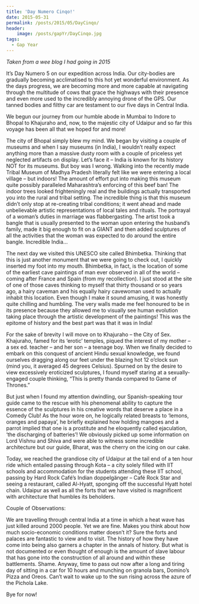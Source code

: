 ```yaml
---
title: 'Day Numero Cinqo!'
date: 2015-05-31
permalink: /posts/2015/05/DayCinqo/
header:
    image: /posts/gapYr/DayCinqo.jpg
tags:
  - Gap Year
---
```


<i>Taken from a wee blog I had going in 2015</i>

It’s Day Numero 5 on our expedition across India. Our city-bodies are gradually becoming acclimatised to this hot yet wonderful environment. As the days progress, we are becoming more and more capable at navigating through the multitude of cows that grace the highways with their presence and even more used to the incredibly annoying drone of the GPS. Our tanned bodies and filthy car are testament to our five days in Central India.

We begun our journey from our humble abode in Mumbai to Indore to Bhopal to Khajuraho and, now, to the majestic city of Udaipur and so far this voyage has been all that we hoped for and more!

The city of Bhopal simply blew my mind. We began by visiting a couple of museums and when I say museums (in India), I wouldn’t really expect anything more than a massive dusty room with a couple of priceless yet neglected artifacts on display. Let’s face it – India is known for its history NOT for its museums. But boy was I wrong. Walking into the recently made Tribal Museum of Madhya Pradesh literally felt like we were entering a local village – but indoors! The amount of effort put into making this museum quite possibly paralleled Maharashtra’s enforcing of this beef ban! The indoor trees looked frighteningly real and the buildings actually transported you into the rural and tribal setting. The incredible thing is that this museum didn’t only stop at re-creating tribal conditions; it went ahead and made unbelievable artistic representations of local tales and rituals. The portrayal of a woman’s duties in marriage was flabbergasting. The artist took a bangle that is usually presented to the woman upon entering the husband’s family, made it big enough to fit on a GIANT and then added sculptures of all the activities that the woman was expected to do around the entire bangle. Incredible India…

The next day we visited this UNESCO site called Bhimbetka. Thinking that this is just another monument that we were going to check out, I quickly inserted my foot into my mouth. Bhimbetka, in fact, is the location of some of the earliest cave paintings of man ever observed in all of the world – coming after France and Spain (from my recollection). I just stood at the site of one of those caves thinking to myself that thirty thousand or so years ago, a hairy caveman and his equally hairy cavewoman used to actually inhabit this location. Even though I make it sound amusing, it was honestly quite chilling and humbling. The very walls made me feel honoured to be in its presence because they allowed me to visually see human evolution taking place through the artistic development of the paintings! This was the epitome of history and the best part was that it was in India!

For the sake of brevity I will move on to Khajuraho – the City of Sex. Khajuraho, famed for its ‘erotic’ temples, piqued the interest of my mother – a sex ed. teacher – and her son – a teenage boy. When we finally decided to embark on this conquest of ancient Hindu sexual knowledge, we found ourselves dragging along our feet under the blazing hot 12 o’clock sun (mind you, it averaged 45 degrees Celsius). Spurned on by the desire to view excessively eroticized sculptures, I found myself staring at a sexually-engaged couple thinking, “This is pretty thanda compared to Game of Thrones.”

But just when I found my attention dwindling, our Spanish-speaking tour guide came to the rescue with his phenomenal ability to capture the essence of the sculptures in his creative words that deserve a place in a Comedy Club! As the hour wore on, he logically related breasts to ‘lemons, oranges and papaya’, he briefly explained how holding mangoes and a parrot implied that one is a prostitute and he eloquently called ejaculation, ‘the discharging of batteries’! We obviously picked up some information on Lord Vishnu and Shiva and were able to witness some incredible architecture but our guide, Bharat, was the cherry on the icing on our cake.

Today, we reached the grandiose city of Udaipur at the tail end of a ten hour ride which entailed passing through Kota – a city solely filled with IIT schools and accommodation for the students attending these IIT school, passing by Hard Rock Café’s Indian doppelgänger – Café Rock Star and seeing a restaurant, called Al-Hyatt, sponging off the successful Hyatt hotel chain. Udaipur as well as all the forts that we have visited is magnificent with architecture that humbles its beholders.

Couple of Observations:

We are travelling through central India at a time in which a heat wave has just killed around 2000 people. Yet we are fine. Makes you think about how much socio-economic conditions matter doesn’t it?
Sure the forts and palaces are fantastic to view and to visit. The history of how they have come into being also garners a chapter in the annals of history. But what is not documented or even thought of enough is the amount of slave labour that has gone into the construction of all around and within these battlements. Shame.
Anyway, time to pass out now after a long and tiring day of sitting in a car for 10 hours and munching on granola bars, Domino’s Pizza and Oreos. Can’t wait to wake up to the sun rising across the azure of the Pichola Lake.

Bye for now!
